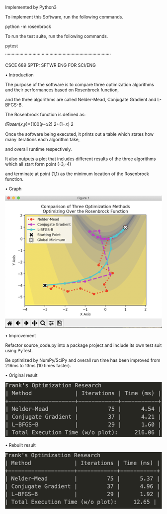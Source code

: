 Implemented by Python3

To implement this Software, run the following commands.

python -m rosenbrock

To run the test suite, run the following commands.

pytest

'''''''''''''''''''''''''''''''''''''''''''''''''''''''''''''''''''''''''''''''''

CSCE 689 SPTP: SFTWR ENG FOR SCI/ENG

• Introduction

The purpose of the software is to compare three optimization algorithms and their performances based on Rosenbrock function,

and the three algorithms are called Nelder-Mead, Conjugate Gradient and L-BFGS-B.

The Rosenbrock function is defined as:

𝑓𝑅𝑜𝑠𝑒𝑛(𝑥,𝑦)=(100(𝑦−𝑥2) 2+(1−𝑥) 2

Once the software being executed, it prints out a table which states how many iterations each algorithm take,

and overall runtime respectively.

It also outputs a plot that includes different results of the three algorithms which all start form point (-3,-4)

and terminate at point (1,1) as the minimum location of the Rosenbrock function.

• Graph

![image](https://github.com/CCTSAI-Tony/CSCE689_FINAL_PROJECT/blob/master/rosenbrock/graph.jpg)

• Improvement

Refactor source_code.py into a package project and include its own test suit using PyTest.

Be optimized by NumPy/SciPy and overall run time has been improved from 216ms to 13ms (10 times faster).

• Original result

![image](https://github.com/CCTSAI-Tony/CSCE689_FINAL_PROJECT/blob/master/rosenbrock/source.jpg)

• Rebuilt result

![image](https://github.com/CCTSAI-Tony/CSCE689_FINAL_PROJECT/blob/master/rosenbrock/package.jpg)
